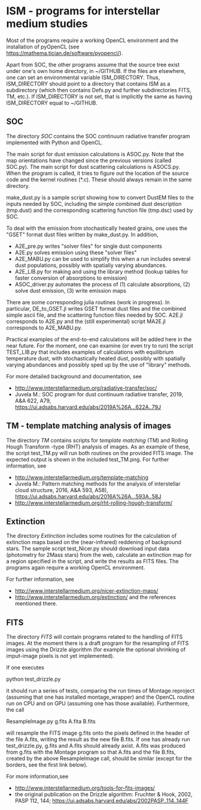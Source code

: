 
# ISM - programs for interstellar medium studies 

Most of the programs require a working OpenCL environment and the
installation of pyOpenCL (see
https://mathema.tician.de/software/pyopencl/).

Apart from SOC, the other programs assume that the source tree exist
under one's own home directory, in ~/GITHUB. If the files are
elsewhere, one can set an environmental variable ISM_DIRECTORY. Thus,
ISM_DIRECTORY should point to a directory that contains ISM as a
subdirectory (which then contains Defs.py and further subdirectories
FITS, TM, etc.). If ISM_DIRECTORY is not set, that is implicitly the
same as having ISM_DIRECTORY equal to ~/GITHUB.


## SOC

The directory *SOC* contains the SOC continuum radiative transfer
program implemented with Python and OpenCL. 

The main script for dust emission calculations is ASOC.py. Note that
the map orientations have changed since the previous versions (called
SOC.py). The main script for dust scattering calculations is ASOCS.py.
When the program is called, it tries to figure out the location of the
source code and the kernel routines (*.c). These should always remain
in the same directory.

make_dust.py is a sample script showing how to convert DustEM files to
the inputs needed by SOC, including the simple combined dust
description (tmp.dust) and the corresponding scattering function file
(tmp.dsc) used by SOC.

To deal with the emission from stochastically heated grains, one uses
the "GSET" format dust files written by make_dust.py. In addition,
* A2E_pre.py writes "solver files" for single dust components
* A2E.py solves emission using these "solver files"
* A2E_MABU.py can be used to simplify this when a run includes several 
  dust populations, possibly with spatially varying abundances.
* A2E_LIB.py for making and using the library method (lookup tables
  for faster conversion of absorptions to emission)
* ASOC_driver.py automates the process of (1) calculate absorptions,
  (2) solve dust emission, (3) write emission maps

There are some corresponding julia routines (work in progress). In
particular, DE_to_GSET.jl writes GSET format dust files and the
combined simple ascii file, and the scattering function files needed
by SOC. A2E.jl corresponds to A2E.py and the (still experimental)
script MA2E.jl corresponds to A2E_MABU.py.

Practical examples of the end-to-end calculations will be added here
in the near future. For the moment, one can examine (or even try to
run) the script TEST_LIB.py that includes examples of calculations
with equilibrium temperature dust, with stochastically heated dust,
possibly with spatially varying abundances and possibly sped up by the
use of "library" methods.

For more detailed background and documentation, see 
* http://www.interstellarmedium.org/radiative-transfer/soc/
* Juvela M.: SOC program for dust continuum radiative transfer, 2019,
  A&A 622, A79, https://ui.adsabs.harvard.edu/abs/2019A%26A...622A..79J



## TM - template matching analysis of images

The directory *TM* contains scripts for *template matching* (TM) and
Rolling Hough Transform -type (RHT) analysis of images. As an example
of these, the script test_TM.py will run both routines on the provided
FITS image. The expected output is shown in the included test_TM.png.
For further information, see 
* http://www.interstellarmedium.org/template-matching
* Juvela M.: Pattern matching methods for the analysis of interstellar
cloud structure, 2016, A&A 593, A58),
https://ui.adsabs.harvard.edu/abs/2016A%26A...593A..58J
* http://www.interstellarmedium.org/rht-rolling-hough-transform/


## Extinction

The directory *Extinction* includes some routines for the
calculation of extinction maps based on the (near-infrared)
reddening of background stars. The sample script test_Nicer.py
should download input data (photometry for 2Mass stars) from the
web, calculate an extinction map for a region specified in the
script, and write the results as FITS files. The programs again
require a working OpenCL environment.

For further information, see
* http://www.interstellarmedium.org/nicer-extinction-maps/
* http://www.interstellarmedium.org/extinction/ 
  and the references mentioned there.



## FITS

The directory *FITS* will contain programs related to the handling of
FITS images. At the moment there is a draft program for the resampling
of FITS images using the Drizzle algorithm (for example the optional
shrinking of imput-image pixels is not yet implemented). 

If one executes

python test_drizzle.py

it should run a series of tests, comparing the run times of
Montage.reproject (assuming that one has installed montage_wrapper)
and the OpenCL routine run on CPU and on GPU (assuming one has those
available). Furthermore, the call

ResampleImage.py  g.fits A.fita B.fits

will resample the FITS image g.fits onto the pixels defined in the
header of the file A.fits, writing the result as the new file B.fits.
If one has already run test_drizzle.py, g.fits and A.fits should
already axist. A.fits was produced from g.fits with the Montage
program so that A.fits and the file B.fits, created by the above
ResampleImage call, should be similar (except for the borders, see the
first link below).

For more information,see
* http://www.interstellarmedium.org/tools-for-fits-images/
* the original publication on the Drizzle algorithm: Fruchter & Hook,
2002, PASP 112, 144; https://ui.adsabs.harvard.edu/abs/2002PASP..114..144F
